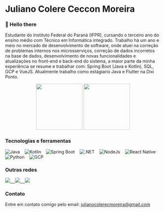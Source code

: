 # Juliano Colere Ceccon Moreira

### 👋 Hello there 
Estudante do Instituto Federal do Paraná (IFPR), cursando o terceiro ano do ensino médio com Técnico em Informática integrado. Trabalho há um ano e meio no mercado de desenvolvimento de software, onde atuei na correção de problemas internos nos microsserviços, correção de dados incorretos na base de dados, desenvolvimento de novas
funcionalidades e atualizações no front-end e back-end do sistema, a maior parte da minha experiência se resume e trabalhar com: Spring Boot (Java e Kotlin), SQL, GCP e VueJS. Atualmente trabalho como estágiario Java e Flutter na Dixi Ponto.

<p align="center">
  <img height="150rem" src="https://github-readme-stats.vercel.app/api?username=JulianoCCMoreira&show_icons=true&theme=dracula&include_all_commits=true&count_private=true"/>
  <img height="150rem" src="https://github-readme-stats.vercel.app/api/top-langs/?username=JulianoCCMoreira&layout=compact&theme=dracula"/>
</p>

### Tecnologias e ferramentas
<div>
  <img alt="Java" src="https://img.shields.io/badge/Java-ED8B00?style=for-the-badge&logo=java&logoColor=white" /> &nbsp;&nbsp;
  <img alt="Kotlin" src="https://img.shields.io/badge/Kotlin-0095D5?&style=for-the-badge&logo=kotlin&logoColor=white" /> &nbsp;&nbsp;
  <img alt="Spring Boot" src="https://img.shields.io/badge/Spring-6DB33F?style=for-the-badge&logo=spring&logoColor=white" /> &nbsp;&nbsp;
  <img alt=".NET" src="https://img.shields.io/badge/.NET-5C2D91?style=for-the-badge&logo=.net&logoColor=white" /> &nbsp;&nbsp;
  <img alt="NodeJs" src="https://img.shields.io/badge/Node.js-43853D?style=for-the-badge&logo=node.js&logoColor=white" /> &nbsp;&nbsp;
  <img alt="React Native" src="https://img.shields.io/badge/React_Native-20232A?style=for-the-badge&logo=react&logoColor=61DAFB" />  &nbsp;&nbsp;
  <img alt="Python" src="https://img.shields.io/badge/Python-14354C?style=for-the-badge&logo=python&logoColor=white" />  &nbsp;&nbsp;
  <img alt="GCP" src="https://img.shields.io/badge/Google_Cloud-4285F4?style=for-the-badge&logo=google-cloud&logoColor=white" />  &nbsp;&nbsp;
</div>

### Outras redes
<div>
  <a href="https://dev.to/julianoccmoreira" target="_blank">
    <img src="https://img.shields.io/badge/dev.to-0A0A0A?style=for-the-badge&logo=dev.to&logoColor=white" />
    &nbsp;&nbsp;
  </a>
  <a href="https://www.linkedin.com/in/juliano-colere-ceccon-moreira-2577b0196" target="_blank"> 
    <img src="https://img.shields.io/badge/LinkedIn-0077B5?style=for-the-badge&logo=linkedin&logoColor=white"> 
    &nbsp;&nbsp;
  </a>
  <a href="https://open.spotify.com/user/fxh3en2pk6gv359znz59t96bj" target="_blank">
    <img src="https://img.shields.io/badge/Spotify-1ED760?&style=for-the-badge&logo=spotify&logoColor=white" />
  </a>
</div>

### Contato
Entre em contato comigo pelo email: julianocolerecmoreira@gmail.com
